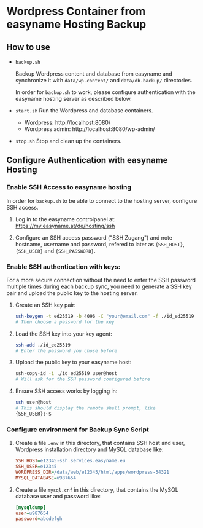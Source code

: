 # Wordpress Container from easyname Hosting Backup

## How to use

- `backup.sh`

  Backup Wordpress content and database from easyname and synchronize it with
  `data/wp-content/` and `data/db-backup/` directories.

  In order for `backup.sh` to work, please configure authentication with
  the easyname hosting server as described below.

- `start.sh`
  Run the Wordpress and database containers.

  - Wordpress: http://localhost:8080/
  - Wordpress admin: http://localhost:8080/wp-admin/

- `stop.sh`
  Stop and clean up the containers.

## Configure Authentication with easyname Hosting

### Enable SSH Access to easyname hosting

In order for `backup.sh` to be able to connect to the hosting server,
configure SSH access.

1.  Log in to the easyname controlpanel at:
    https://my.easyname.at/de/hosting/ssh

2.  Configure an SSH access password ("SSH Zugang") and note hostname,
    username and password, refered to later as `{SSH_HOST}`, `{SSH_USER}` and
    `{SSH_PASSWORD}`.

### Enable SSH authentication with keys:

For a more secure connection without the need to enter the SSH password multiple
times during each backup sync, you need to generate a SSH key pair and upload
the public key to the hosting server.

1.  Create an SSH key pair:

    ```bash
    ssh-keygen -t ed25519 -b 4096 -C "your@email.com" -f ./id_ed25519
    # Then choose a password for the key
    ```

2.  Load the SSH key into your key agent:

    ```bash
    ssh-add ./id_ed25519
    # Enter the password you chose before
    ```

3.  Upload the public key to your easyname host:

    ```bash
    ssh-copy-id -i ./id_ed25519 user@host
    # Will ask for the SSH password configured before
    ```

4.  Ensure SSH access works by logging in:

    ```bash
    ssh user@host
    # This should display the remote shell prompt, like
    {SSH_USER}:~$
    ```

### Configure environment for Backup Sync Script

1.  Create a file `.env` in this directory, that contains SSH host and
    user, Wordpress installation directory and MySQL database like:

    ```ini
    SSH_HOST=e12345-ssh.services.easyname.eu
    SSH_USER=e12345
    WORDPRESS_DIR=/data/web/e12345/html/apps/wordpress-54321
    MYSQL_DATABASE=u987654
    ```

2.  Create a file `mysql.cnf` in this directory, that contains the MySQL
    database user and password like:

    ```ini
    [mysqldump]
    user=u987654
    password=abcdefgh
    ```
